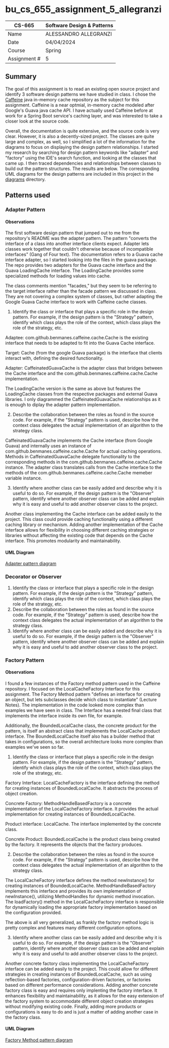 # bu_cs_655_assignment_5_allegranzi
| CS-665       | Software Design & Patterns |
|--------------|----------------------------|
| Name         | ALESSANDRO ALLEGRANZI      |
| Date         | 04/04/2024                 |
| Course       | Spring                     |
| Assignment # | 5                          |

## Summary

The goal of this assignment is to read an existing open source project and identify 3 software design patterns
we have studied in class. I chose the [Caffeine](https://github.com/ben-manes/caffeine) java in-memory cache repository
as the subject for this assignment. Caffeine is a near optmial, in-memory cache modeled after Google's Guava java cache
API. I have actually used Caffeine before at work for a Spring Boot service's caching layer, and was interested to take 
a closer look at the source code.

Overall, the documentation is quite extensive, and the source code is very clear. However, it is also a decently-sized project. 
The classes are quite large and complex, as well, so I simplified a lot of the information for the diagrams to focus
on displaying the design pattern relationships. I started my research by searching for design pattern keywords like 
"adapter" and "factory" using the IDE's search function, and looking at the classes that came up. I then traced dependencies 
and relationships between classes to build out the pattern structures. The results are below. The corresponding UML 
diagrams for the design patterns are included in this project in the [diagrams](diagrams/) directory.

## Patterns used

### Adapter Pattern

#### Observations

The first software design pattern that jumped out to me from the repository's README was the adapter pattern.
The pattern "converts the interface of a class into another interface clients expect. Adapter lets
classes work together that couldn't otherwise because of incompatible interfaces" (Gang of Four text).
The documentation refers to a Guava cache interface adapter, so I started looking into the files in the guava package. The repo
provides two adapters for the Guava cache interface and the Guava LoadingCache interface. The LoadingCache provides some
specialized methods for loading values into cache.

The class comments mention "facades," but they seem to be referring to the target interface rather than the facade
pattern we discussed in class. They are not covering a complex system of classes, but rather adapting the Google Guava Cache
interface to work with Caffeine cache classes.

1. Identify the class or interface that plays a specific role in the design pattern. For
   example, if the design pattern is the "Strategy" pattern, identify which class plays the role
   of the context, which class plays the role of the strategy, etc.

Adaptee: com.github.benmanes.caffeine.cache.Cache is the existing interface that needs to be adapted to fit into the Guava Cache interface.

Target: Cache (from the google Guava package) is the interface that clients interact with, defining the desired functionality.

Adapter: CaffeinatedGuavaCache is the adapter class that bridges between the Cache interface and the com.github.benmanes.caffeine.cache.Cache implementation.

The LoadingCache version is the same as above but features the LoadingCache classes from the respective packages and external
Guava libraries. I only diagrammed the CaffeinatedGuavaCache relationships as it is enough to diplay the adapter pattern
implementation.

2. Describe the collaboration between the roles as found in the source code. For example,
   if the "Strategy" pattern is used, describe how the context class delegates the actual
   implementation of an algorithm to the strategy class.

CaffeinatedGuavaCache implements the Cache interface (from Google Guava) and internally uses an instance of com.github.benmanes.caffeine.cache.Cache for actual caching operations.
Methods in CaffeinatedGuavaCache delegate functionality to the corresponding methods in the com.github.benmanes.caffeine.cache.Cache instance.
The adapter class translates calls from the Cache interface to the methods of the com.github.benmanes.caffeine.cache.Cache memeber variable instance.


3. Identify where another class can be easily added and describe why it is useful to do so.
   For example, if the design pattern is the "Observer" pattern, identify where another
   observer class can be added and explain why it is easy and useful to add another
   observer class to the project.

Another class implementing the Cache interface can be added easily to the project. This class could provide caching functionality using a different caching library or mechanism.
Adding another implementation of the Cache interface allows for flexibility in choosing different caching strategies or libraries without affecting the existing code that depends on the Cache interface. 
This promotes modularity and maintainability.

#### UML Diagram

[Adapter pattern diagram](diagrams/adapter.pdf)

### Decorator or Observer

1. Identify the class or interface that plays a specific role in the design pattern. For
   example, if the design pattern is the "Strategy" pattern, identify which class plays the role
   of the context, which class plays the role of the strategy, etc.
2. Describe the collaboration between the roles as found in the source code. For example,
   if the "Strategy" pattern is used, describe how the context class delegates the actual
   implementation of an algorithm to the strategy class.
3. Identify where another class can be easily added and describe why it is useful to do so.
   For example, if the design pattern is the "Observer" pattern, identify where another
   observer class can be added and explain why it is easy and useful to add another
   observer class to the project.

### Factory Pattern

#### Observations

I found a few instances of the Factory method pattern used in the Caffeine repository. I focused on the LocalCacheFactory
Interface for this assignment. The Factory Method pattern "defines an interface for creating an object, but lets
subclasses decide which class to instantiate" (Lecture Notes). The implementation in the code looked more complex than examples
we have seen in class. The Interface has a nested final class that implements the interface inside its own file, for example. 

Additionally, the BoundedLocalCache class, the concrete product for the pattern, is itself an abstract class that implements the LocalCache
product interface. The BoundedLocalCache itself also has a builder method that takes in configurations, so the overall architecture
looks more complex than examples we've seen so far.

1. Identify the class or interface that plays a specific role in the design pattern. For
   example, if the design pattern is the "Strategy" pattern, identify which class plays the role
   of the context, which class plays the role of the strategy, etc.

Factory Interface: LocalCacheFactory is the interface defining the method for creating instances of BoundedLocalCache.
It abstracts the process of object creation.

Concrete Factory: MethodHandleBasedFactory is a concrete implementation of the LocalCacheFactory interface. 
It provides the actual implementation for creating instances of BoundedLocalCache.

Product interface: LocalCache. The interface implemented by the concrete class.

Concrete Product: BoundedLocalCache is the product class being created by the factory. 
It represents the objects that the factory produces.

2. Describe the collaboration between the roles as found in the source code. For example,
   if the "Strategy" pattern is used, describe how the context class delegates the actual
   implementation of an algorithm to the strategy class.

The LocalCacheFactory interface defines the method newInstance() for creating instances of BoundedLocalCache.
MethodHandleBasedFactory implements this interface and provides its own implementation of newInstance(), utilizing 
MethodHandles for dynamic method invocation. The loadFactory() method in the LocalCacheFactory interface is responsible 
for dynamically loading the appropriate factory implementation based on the configuration provided.

The above is all very generalized, as frankly the factory method logic is pretty complex and features many different
configuration options.

3. Identify where another class can be easily added and describe why it is useful to do so.
   For example, if the design pattern is the "Observer" pattern, identify where another
   observer class can be added and explain why it is easy and useful to add another
   observer class to the project.

Another concrete factory class implementing the LocalCacheFactory interface can be added easily to the project. This could allow for 
different strategies in creating instances of BoundedLocalCache, such as using reflection-based factories, configuration-driven factories, 
or factories based on different performance considerations. Adding another concrete factory class is easy and requires only
implenting the factory interface. It enhances flexibility and maintainability, as it allows for the easy extension of the 
factory system to accommodate different object creation strategies without modifying existing code. Finally, 
adding more products or configurations is easy to do and is just a matter of adding another case in the factory class.

#### UML Diagram

[Factory Method pattern diagram](diagrams/factory.pdf)